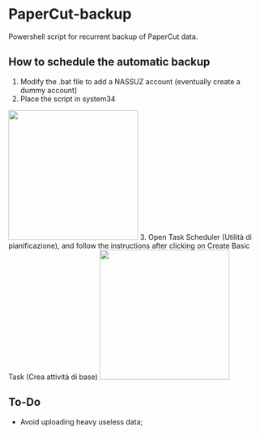 # PaperCut-backup
Powershell script for recurrent backup of PaperCut data.

## How to schedule the automatic backup
 1. Modify the .bat file to add a NASSUZ account (eventually create a dummy account)
 2. Place the script in system34
<img src="https://ibb.co/3fwkKt7" width="256" height="256">
 3. Open Task Scheduler (Utilità di pianificazione), and follow the instructions after clicking on Create Basic Task (Crea attività di base)
<img src="https://ibb.co/PTTbMgn" width="256" height="256">

## To-Do
 - Avoid uploading heavy useless data;
